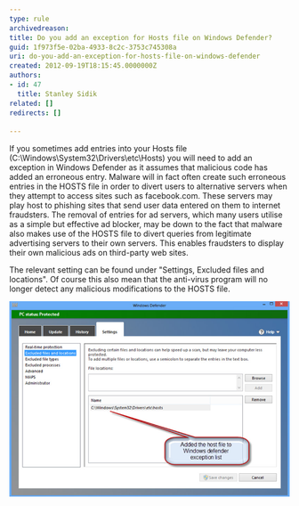 ```yaml
---
type: rule
archivedreason: 
title: Do you add an exception for Hosts file on Windows Defender?
guid: 1f973f5e-02ba-4933-8c2c-3753c745308a
uri: do-you-add-an-exception-for-hosts-file-on-windows-defender
created: 2012-09-19T18:15:45.0000000Z
authors:
- id: 47
  title: Stanley Sidik
related: []
redirects: []

---
```


If you sometimes add entries into your Hosts file (C:\Windows\System32\Drivers\etc\Hosts) you will need to add an exception in Windows Defender as it assumes that malicious code has added an erroneous entry. Malware will in fact often create such erroneous entries in the HOSTS file in order to divert users to alternative servers when they attempt to access sites such as facebook.com. These servers may play host to phishing sites that send user data entered on them to internet fraudsters. The removal of entries for ad servers, which many users utilise as a simple but effective ad blocker, may be down to the fact that malware also makes use of the HOSTS file to divert queries from legitimate advertising servers to their own servers. This enables fraudsters to display their own malicious ads on third-party web sites.

<!--endintro-->

The relevant setting can be found under "Settings, Excluded files and locations". Of course this also mean that the anti-virus program will no longer detect any malicious modifications to the HOSTS file.

![ Window defender Settings](Windows-Defender-settings.jpg)
